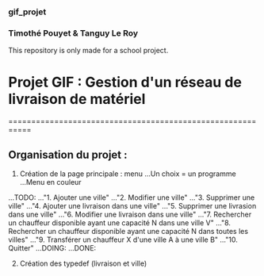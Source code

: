 ### gif_projet
### Timothé Pouyet & Tanguy Le Roy
This repository is only made for a school project.


# Projet GIF : Gestion d'un réseau de livraison de matériel
===========================================================


## Organisation du projet :

1. Création de la page principale : menu
...Un choix = un programme
...Menu en couleur

...TODO:
..."1. Ajouter une ville"
..."2. Modifier une ville"
..."3. Supprimer une ville"
..."4. Ajouter une livraison dans une ville"
..."5. Supprimer une livrasion dans une ville"
..."6. Modifier une livraison dans une ville"
..."7. Rechercher un chauffeur disponible ayant une capacité N dans une ville V"
..."8. Rechercher un chauffeur disponible ayant une capacité N dans toutes les villes"
..."9. Transférer un chauffeur X d'une ville A à une ville B"
..."10. Quitter"
...DOING:
...DONE:

2. Création des typedef (livraison et ville)
